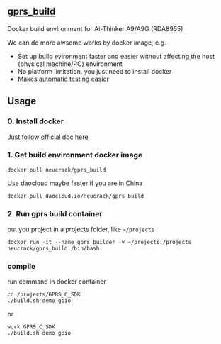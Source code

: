 [gprs_build](https://github.com/Neutree/gprs_build)
----------

Docker build environment for Ai-Thinker A9/A9G (RDA8955)

We can do more awsome works by docker image, e.g.

* Set up build evironment faster and easier  without affecting the host (physical machine/PC) environment
* No platform limitation, you just need to install docker
* Makes automatic testing easier

## Usage

### 0. Install docker

Just follow [official doc here](https://docs.docker.com/engine/installation/)

### 1. Get build environment docker image

```
docker pull neucrack/gprs_build
```

Use daocloud maybe faster if you are in China
```
docker pull daocloud.io/neucrack/gprs_build
```

### 2. Run gprs build container

put you project in a projects folder, like `~/projects`

```
docker run -it --name gprs_builder -v ~/projects:/projects neucrack/gprs_build /bin/bash
```

### compile

run command in docker container

```
cd /projects/GPRS_C_SDK
./build.sh demo gpio
```

or
```
work GPRS_C_SDK
./build.sh demo gpio
```


